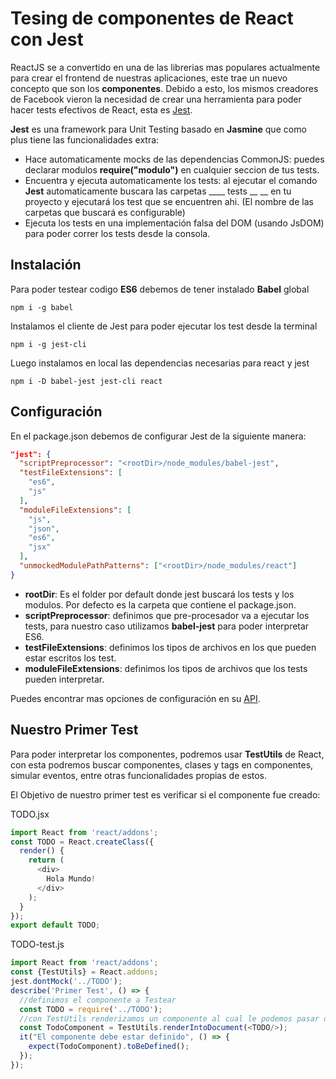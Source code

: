 # Tesing de componentes de React con Jest

ReactJS se a convertido en una de las librerias mas populares actualmente para crear el frontend de nuestras aplicaciones, este trae un nuevo concepto que son los __componentes__. Debido a esto, los mismos creadores de Facebook vieron la necesidad de crear una herramienta para poder hacer tests efectivos de React, esta es [Jest](https://facebook.github.io/jest/).

__Jest__ es una framework para Unit Testing basado en __Jasmine__ que como plus tiene las funcionalidades extra:

- Hace automaticamente  mocks de las dependencias CommonJS:
  puedes declarar modulos __require("modulo")__ en cualquier seccion de tus tests.
- Encuentra y ejecuta automaticamente los tests:
 al ejecutar el comando __Jest__ automaticamente buscara las carpetas ____ tests __ __  en tu proyecto y ejecutará los test que se encuentren ahi. (El nombre de las carpetas que buscará es configurable)
- Ejecuta los tests en una implementación falsa del DOM (usando JsDOM) para poder correr los tests desde la consola.

## Instalación

Para poder testear codigo __ES6__ debemos de tener instalado __Babel__ global

`npm i -g babel `

Instalamos el cliente de Jest para poder ejecutar los test desde la terminal

`npm i -g jest-cli`

Luego instalamos en local las dependencias necesarias para react y jest

`npm i -D babel-jest jest-cli react`

## Configuración
En el package.json debemos de configurar Jest de la siguiente manera:


```json
"jest": {
  "scriptPreprocessor": "<rootDir>/node_modules/babel-jest",
  "testFileExtensions": [
    "es6",
    "js"
  ],
  "moduleFileExtensions": [
    "js",
    "json",
    "es6",
    "jsx"
  ],
  "unmockedModulePathPatterns": ["<rootDir>/node_modules/react"]
}
```
- __rootDir__: Es el folder por default donde jest buscará los tests y los modulos. Por defecto es la carpeta que contiene el package.json.
- __scriptPreprocessor__: definimos que pre-procesador va a ejecutar los tests, para nuestro caso utilizamos __babel-jest__ para poder interpretar ES6.
- __testFileExtensions__: definimos los tipos de archivos en los que pueden estar escritos los test.
- __moduleFileExtensions__: definimos los tipos de archivos que los tests pueden interpretar.

Puedes encontrar mas opciones de configuración en su [API](https://facebook.github.io/jest/docs/api.html#config-bail-boolean).

## Nuestro Primer Test

Para poder interpretar los componentes, podremos usar __TestUtils__ de React, con esta podremos buscar componentes, clases y tags en componentes, simular eventos, entre otras funcionalidades propias de estos.

El Objetivo de nuestro primer test es verificar si el componente fue creado:

TODO.jsx
```js
import React from 'react/addons';
const TODO = React.createClass({
  render() {
    return (
      <div>
        Hola Mundo!
      </div>
    );
  }
});
export default TODO;
```
TODO-test.js
```js
import React from 'react/addons';
const {TestUtils} = React.addons;
jest.dontMock('../TODO');
describe('Primer Test', () => {
  //definimos el componente a Testear
  const TODO = require('../TODO');
  //con TestUtils renderizamos un componente al cual le podemos pasar datos
  const TodoComponent = TestUtils.renderIntoDocument(<TODO/>);
  it("El componente debe estar definido", () => {
    expect(TodoComponent).toBeDefined();
  });
});
```
